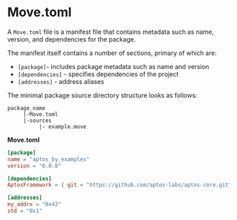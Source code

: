 # Move.toml

A `Move.toml` file is a manifest file that contains metadata such as name, version, and dependencies for the package.

The manifest itself contains a number of sections, primary of which are:

* `[package]`- includes package metadata such as name and version
* `[dependencies]` - specifies dependencies of the project
* `[addresses]` - address aliases

The minimal package source directory structure looks as follows:

```
package_name 
     |-Move.toml 
     |-sources 
          |- example.move
```

**Move.toml**

```toml
[package]
name = "aptos_by_examples"
version = "0.0.0"

[dependencies]
AptosFramework = { git = "https://github.com/aptos-labs/aptos-core.git", subdir = "aptos-move/framework/aptos-framework", rev = "mainnet" }

[addresses]
my_addrx = "0x42"
std = "0x1"
```
